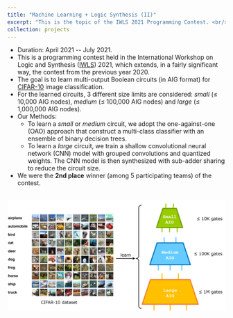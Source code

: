 ```yaml
---
title: "Machine Learning + Logic Synthesis (II)"
excerpt: "This is the topic of the IWLS 2021 Programming Contest. <br/><br/><img src='/images/mlls2.png' width='600'>"
collection: projects
---
```


* Duration: April 2021 -- July 2021.
* This is a programming contest held in the International Workshop on Logic and Synthesis ([IWLS](https://www.iwls.org/iwls2021/)) 2021, which extends, in a fairly significant way, the contest from the previous year 2020.
* The goal is to learn multi-output Boolean circuits (in AIG format) for [CIFAR-10](https://www.cs.toronto.edu/~kriz/cifar.html) image classification.
* For the learned circuits, 3 different size limits are considered: *small* (≤ 10,000 AIG nodes), *medium* (≤ 100,000 AIG nodes) and *large* (≤ 1,000,000 AIG nodes).
* Our Methods:
  * To learn a *small* or *medium* circuit, we adopt the one-against-one (OAO) approach that construct a multi-class classifier with an ensemble of binary decision trees.
  * To learn a *large* circuit, we train a shallow convolutional neural network (CNN) model with grouped convolutions and quantized weights. The CNN model is then synthesized with sub-adder sharing to reduce the circuit size.
* We were the **2nd place** winner (among 5 participating teams) of the contest.

<br/>
<center><img src='/images/mlls2.png' width='700'></center>
